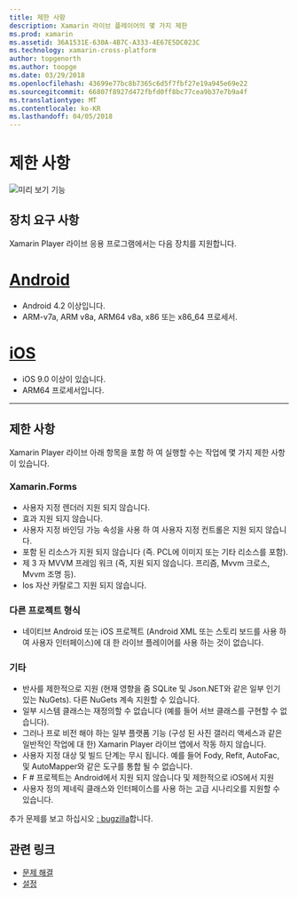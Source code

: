```yaml
---
title: 제한 사항
description: Xamarin 라이브 플레이어의 몇 가지 제한
ms.prod: xamarin
ms.assetid: 36A1531E-630A-4B7C-A333-4E67E5DC023C
ms.technology: xamarin-cross-platform
author: topgenorth
ms.author: toopge
ms.date: 03/29/2018
ms.openlocfilehash: 43699e77bc8b7365c6d5f7fbf27e19a945e69e22
ms.sourcegitcommit: 66807f8927d472fbfd0ff8bc77cea9b37e7b9a4f
ms.translationtype: MT
ms.contentlocale: ko-KR
ms.lasthandoff: 04/05/2018
---
```

# <a name="limitations"></a>제한 사항

![미리 보기 기능](~/media/shared/preview.png)

## <a name="device-requirements"></a>장치 요구 사항
Xamarin Player 라이브 응용 프로그램에서는 다음 장치를 지원합니다.

# <a name="androidtabandroid"></a>[Android](#tab/android)

- Android 4.2 이상입니다.
- ARM-v7a, ARM v8a, ARM64 v8a, x86 또는 x86_64 프로세서.

# <a name="iostabios"></a>[iOS](#tab/ios)

- iOS 9.0 이상이 있습니다.
- ARM64 프로세서입니다.

-----

## <a name="limitations"></a>제한 사항

Xamarin Player 라이브 아래 항목을 포함 하 여 실행할 수는 작업에 몇 가지 제한 사항이 있습니다.

### <a name="xamarinforms"></a>Xamarin.Forms
- 사용자 지정 렌더러 지원 되지 않습니다.
- 효과 지원 되지 않습니다.
- 사용자 지정 바인딩 가능 속성을 사용 하 여 사용자 지정 컨트롤은 지원 되지 않습니다.
- 포함 된 리소스가 지원 되지 않습니다 (즉. PCL에 이미지 또는 기타 리소스를 포함).
- 제 3 자 MVVM 프레임 워크 (즉, 지원 되지 않습니다. 프리즘, Mvvm 크로스, Mvvm 조명 등).
- Ios 자산 카탈로그 지원 되지 않습니다.

### <a name="other-project-types"></a>다른 프로젝트 형식
- 네이티브 Android 또는 iOS 프로젝트 (Android XML 또는 스토리 보드를 사용 하 여 사용자 인터페이스)에 대 한 라이브 플레이어를 사용 하는 것이 없습니다.

### <a name="misc"></a>기타
- 반사를 제한적으로 지원 (현재 영향을 줌 SQLite 및 Json.NET와 같은 일부 인기 있는 NuGets). 다른 NuGets 계속 지원할 수 있습니다.
- 일부 시스템 클래스는 재정의할 수 없습니다 (예를 들어 서브 클래스를 구현할 수 없습니다).
- 그러나 프로 비전 해야 하는 일부 플랫폼 기능 (구성 된 사진 갤러리 액세스과 같은 일반적인 작업에 대 한) Xamarin Player 라이브 앱에서 작동 하지 않습니다.
- 사용자 지정 대상 및 빌드 단계는 무시 됩니다. 예를 들어 Fody, Refit, AutoFac, 및 AutoMapper와 같은 도구를 통합 될 수 없습니다.
- F # 프로젝트는 Android에서 지원 되지 않습니다 및 제한적으로 iOS에서 지원
- 사용자 정의 제네릭 클래스와 인터페이스를 사용 하는 고급 시나리오를 지원할 수 있습니다.

추가 문제를 보고 하십시오 [: bugzilla](https://aka.ms/live-player-report-issue)합니다.


## <a name="related-links"></a>관련 링크

- [문제 해결](~/tools/live-player/troubleshooting.md)
- [설정](~/tools/live-player/install.md)

